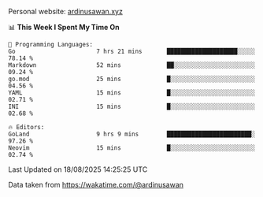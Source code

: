 Personal website: [ardinusawan.xyz](https://ardinusawan.xyz)

<!--START_SECTION:waka-->
📊 **This Week I Spent My Time On** 

```text
💬 Programming Languages: 
Go                       7 hrs 21 mins       ████████████████████░░░░░   78.14 % 
Markdown                 52 mins             ██░░░░░░░░░░░░░░░░░░░░░░░   09.24 % 
go.mod                   25 mins             █░░░░░░░░░░░░░░░░░░░░░░░░   04.56 % 
YAML                     15 mins             █░░░░░░░░░░░░░░░░░░░░░░░░   02.71 % 
INI                      15 mins             █░░░░░░░░░░░░░░░░░░░░░░░░   02.68 % 

🔥 Editors: 
GoLand                   9 hrs 9 mins        ████████████████████████░   97.26 % 
Neovim                   15 mins             █░░░░░░░░░░░░░░░░░░░░░░░░   02.74 % 
```


 Last Updated on 18/08/2025 14:25:25 UTC
<!--END_SECTION:waka-->
Data taken from https://wakatime.com/@ardinusawan
